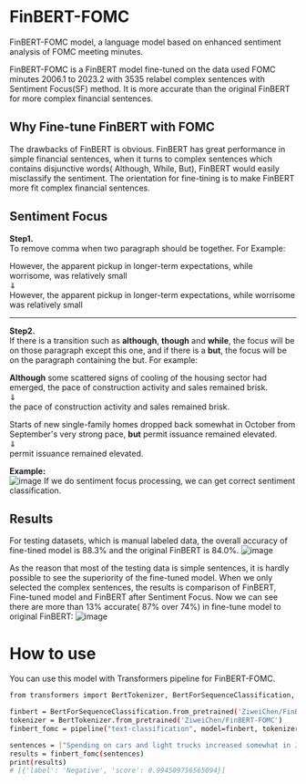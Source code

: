 # FinBERT-FOMC

FinBERT-FOMC model, a language model based on enhanced sentiment analysis of FOMC meeting minutes. 

FinBERT-FOMC is a FinBERT model fine-tuned on the data used FOMC minutes 2006.1 to 2023.2 with 3535 relabel complex sentences with Sentiment Focus(SF) method. It is more accurate than the original FinBERT for more complex financial sentences.

## Why Fine-tune FinBERT with FOMC
The drawbacks of FinBERT is obvious. FinBERT has great performance in simple financial sentences, when it turns to complex sentences which contains disjunctive words( Although, While, But), FinBERT would easily misclassify the sentiment. The orientation for fine-tining is to make FinBERT more fit complex financial sentences.

## Sentiment Focus

**Step1.**  
To remove comma when two paragraph should be together. For Example: 
 
However, the apparent pickup in longer-term expectations, while worrisome, was relatively small  
⇓  
However, the apparent pickup in longer-term expectations, while worrisome was relatively small 

---
**Step2.**  
If there is a transition such as **although**, **though** and **while**, the focus will be on those paragraph except this one, and if there is a **but**, the focus will be on the paragraph containing the but. For example:

**Although** some scattered signs of cooling of the housing sector had emerged, the pace of construction activity and sales remained brisk.  
⇓  
the pace of construction activity and sales remained brisk.

Starts of new single-family homes dropped back somewhat in October from September's very strong pace, **but** permit issuance remained elevated.   
⇓  
permit issuance remained elevated.

**Example:**  
![image](https://github.com/Incredible88/FinBERT-fine-tuned/assets/60803217/0e0253eb-2927-4ed3-9fc9-18dfb1ddab5e)
If we do sentiment focus processing, we can get correct sentiment classification.

## Results
For testing datasets, which is manual labeled data, the overall accuracy of fine-tined model is 88.3% and the original FinBERT is 84.0%.
![image](https://github.com/Incredible88/FinBERT-fine-tuned/assets/60803217/d19af3a6-7336-4497-8895-841649b4a1d9)

  
As the reason that most of the testing data is simple sentences, it is hardly possible to see the superiority of the fine-tuned model. When we only selected the complex sentences, the results is comparison of FinBERT, Fine-tuned model and FinBERT after Sentiment Focus. Now we can see there are more than 13% accurate( 87% over 74%) in fine-tune model to original FinBERT:
![image](https://github.com/Incredible88/FinBERT-fine-tuned/assets/60803217/367809b5-95d7-4b08-b735-5783b8b17bdd)

# How to use
You can use this model with Transformers pipeline for FinBERT-FOMC.

```bash
from transformers import BertTokenizer, BertForSequenceClassification, pipeline

finbert = BertForSequenceClassification.from_pretrained('ZiweiChen/FinBERT-FOMC',num_labels=3)
tokenizer = BertTokenizer.from_pretrained('ZiweiChen/FinBERT-FOMC')
finbert_fomc = pipeline("text-classification", model=finbert, tokenizer=tokenizer)

sentences = ["Spending on cars and light trucks increased somewhat in July after a lackluster pace in the second quarter but apparently weakened in August"]
results = finbert_fomc(sentences)
print(results)
# [{'label': 'Negative', 'score': 0.994509756565094}]

```

